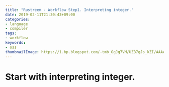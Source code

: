 ```yaml
---
title: "Rustreem - Workflow Step1. Interpreting integer."
date: 2019-02-11T21:30:43+09:00
categories:
- language
- compiler
tags:
- workflow
keywords:
- oss
thumbnailImage: https://1.bp.blogspot.com/-tmb_OgJg7VM/UZB7gJs_kZI/AAAAAAAASEQ/0kGH12E0mBg/s800/job_izakaya.png
---
```


# Start with interpreting integer.
